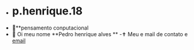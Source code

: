 - # p.henrique.18 
- 🧕**pensamento conputacional
- 🤬 Oi meu nome **Pedro henrique alves **
-✝️ Meu e mail de contato e [email](pedro.alves10@escola.pr.gov.br)
